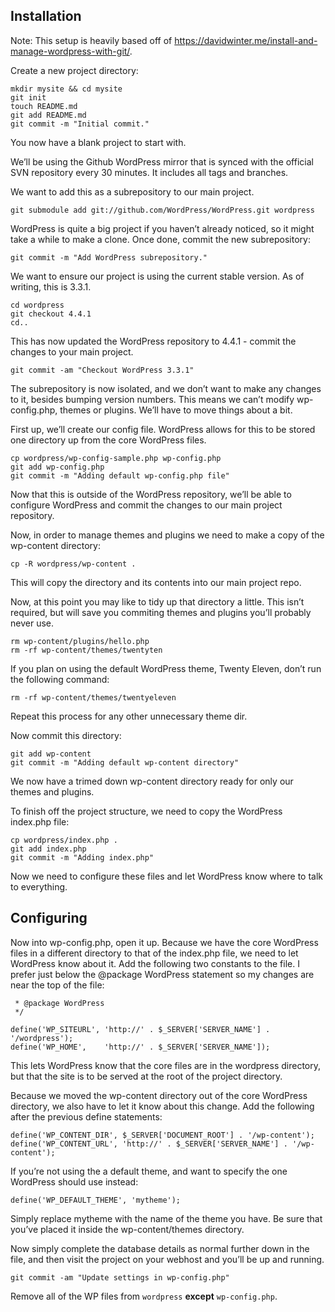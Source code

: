 ## Installation

Note: This setup is heavily based off of https://davidwinter.me/install-and-manage-wordpress-with-git/. 

Create a new project directory:
```
mkdir mysite && cd mysite
git init
touch README.md
git add README.md
git commit -m "Initial commit."
```

You now have a blank project to start with.

We’ll be using the Github WordPress mirror that is synced with the official SVN repository every 30 minutes. It includes all tags and branches.

We want to add this as a subrepository to our main project.

```
git submodule add git://github.com/WordPress/WordPress.git wordpress
```

WordPress is quite a big project if you haven’t already noticed, so it might take a while to make a clone. Once done, commit the new subrepository:

```
git commit -m "Add WordPress subrepository."
```

We want to ensure our project is using the current stable version. As of writing, this is 3.3.1.

```
cd wordpress
git checkout 4.4.1
cd..
```

This has now updated the WordPress repository to 4.4.1 - commit the changes to your main project.

```
git commit -am "Checkout WordPress 3.3.1"
```

The subrepository is now isolated, and we don’t want to make any changes to it, besides bumping version numbers. This means we can’t modify wp-config.php, themes or plugins. We’ll have to move things about a bit.

First up, we’ll create our config file. WordPress allows for this to be stored one directory up from the core WordPress files.

```
cp wordpress/wp-config-sample.php wp-config.php
git add wp-config.php
git commit -m "Adding default wp-config.php file"
```

Now that this is outside of the WordPress repository, we’ll be able to configure WordPress and commit the changes to our main project repository.

Now, in order to manage themes and plugins we need to make a copy of the wp-content directory:

```
cp -R wordpress/wp-content .
```

This will copy the directory and its contents into our main project repo.

Now, at this point you may like to tidy up that directory a little. This isn’t required, but will save you commiting themes and plugins you’ll probably never use.

```
rm wp-content/plugins/hello.php
rm -rf wp-content/themes/twentyten
```

If you plan on using the default WordPress theme, Twenty Eleven, don’t run the following command:

```
rm -rf wp-content/themes/twentyeleven
```

Repeat this process for any other unnecessary theme dir.

Now commit this directory:

```
git add wp-content
git commit -m "Adding default wp-content directory"
```

We now have a trimed down wp-content directory ready for only our themes and plugins.

To finish off the project structure, we need to copy the WordPress index.php file:

```
cp wordpress/index.php .
git add index.php
git commit -m "Adding index.php"
```

Now we need to configure these files and let WordPress know where to talk to everything.

## Configuring

Now into wp-config.php, open it up. Because we have the core WordPress files in a different directory to that of the index.php file, we need to let WordPress know about it. Add the following two constants to the file. I prefer just below the @package WordPress statement so my changes are near the top of the file:

```
 * @package WordPress
 */

define('WP_SITEURL', 'http://' . $_SERVER['SERVER_NAME'] . '/wordpress');
define('WP_HOME',    'http://' . $_SERVER['SERVER_NAME']);
```

This lets WordPress know that the core files are in the wordpress directory, but that the site is to be served at the root of the project directory.

Because we moved the wp-content directory out of the core WordPress directory, we also have to let it know about this change. Add the following after the previous define statements:

```
define('WP_CONTENT_DIR', $_SERVER['DOCUMENT_ROOT'] . '/wp-content');
define('WP_CONTENT_URL', 'http://' . $_SERVER['SERVER_NAME'] . '/wp-content');
```

If you’re not using the a default theme, and want to specify the one WordPress should use instead:

```
define('WP_DEFAULT_THEME', 'mytheme');
```

Simply replace mytheme with the name of the theme you have. Be sure that you’ve placed it inside the wp-content/themes directory.

Now simply complete the database details as normal further down in the file, and then visit the project on your webhost and you’ll be up and running.

```
git commit -am "Update settings in wp-config.php"
```
Remove all of the WP files from `wordpress` **except** `wp-config.php`.
